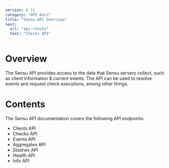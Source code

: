 ```yaml
---
version: 0.21
category: "API Docs"
title: "Sensu API Overview"
next:
  url: "api-checks"
  text: "Checks API"
---
```


# Overview

The Sensu API provides access to the data that Sensu servers collect, such as client information & current events. The API can be used to resolve events and request check executions, among other things.

# Contents

The Sensu API documentation covers the following API endpoints:

- Clients API
- Checks API
- Events API
- Aggregates API
- Stashes API
- Health API
- Info API
